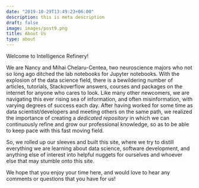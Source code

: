 ```yaml
---
date: "2019-10-29T13:49:23+06:00"
description: this is meta description
draft: false
image: images/post9.png
title: About Us
type: about
---
```


Welcome to Intelligence Refinery! 

We are Nancy and Mihai Chelaru-Centea, two neuroscience majors who not so long ago ditched the lab notebooks for Jupyter notebooks. With the explosion of the data science field, there is a bewildering number of articles, tutorials, Stackoverflow answers, courses and packages on the internet for anyone who cares to look. Like many other newcomers, we are navigating this ever rising sea of information, and often misinformation, with varying degrees of success each day. After having worked for some time as data scientist/developers and meeting others on the same path, we realized the importance of creating a *dedicated repository* in which we can continuously refine and grow our professional knowledge, so as to be able to keep pace with this fast moving field. 

So, we rolled up our sleeves and built this site, where we try to distill everything we are learning about data science, software development, and anything else of interest into helpful nuggets for ourselves and whoever else that may stumble onto this site. 

We hope that you enjoy your time here, and would love to hear any comments or questions that you have for us!


